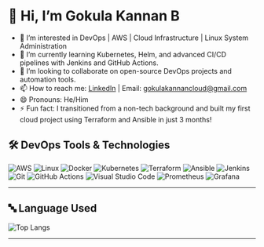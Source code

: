 # 👋 Hi, I’m Gokula Kannan B

- 👀 I’m interested in DevOps | AWS | Cloud Infrastructure | Linux System Administration
- 🌱 I’m currently learning Kubernetes, Helm, and advanced CI/CD pipelines with Jenkins and GitHub Actions.
- 💞️ I’m looking to collaborate on open-source DevOps projects and automation tools.
- 📫 How to reach me: [LinkedIn](https://www.linkedin.com/in/gokulakannan11) | Email: gokulakannancloud@gmail.com
- 😄 Pronouns: He/Him
- ⚡ Fun fact: I transitioned from a non-tech background and built my first cloud project using Terraform and Ansible in just 3 months!

## 🛠️ DevOps Tools & Technologies

![AWS](https://img.shields.io/badge/AWS-232F3E?style=for-the-badge&logo=amazonaws&logoColor=white)
![Linux](https://img.shields.io/badge/Linux-FCC624?style=for-the-badge&logo=linux&logoColor=black)
![Docker](https://img.shields.io/badge/Docker-2496ED?style=for-the-badge&logo=docker&logoColor=white)
![Kubernetes](https://img.shields.io/badge/Kubernetes-326CE5?style=for-the-badge&logo=kubernetes&logoColor=white)
![Terraform](https://img.shields.io/badge/Terraform-623CE4?style=for-the-badge&logo=terraform&logoColor=white)
![Ansible](https://img.shields.io/badge/Ansible-EE0000?style=for-the-badge&logo=ansible&logoColor=white)
![Jenkins](https://img.shields.io/badge/Jenkins-D24939?style=for-the-badge&logo=jenkins&logoColor=white)
![Git](https://img.shields.io/badge/Git-F05032?style=for-the-badge&logo=git&logoColor=white)
![GitHub Actions](https://img.shields.io/badge/GitHub_Actions-2088FF?style=for-the-badge&logo=github-actions&logoColor=white)
![Visual Studio Code](https://img.shields.io/badge/VS%20Code-007ACC?style=for-the-badge&logo=visual-studio-code&logoColor=white)
![Prometheus](https://img.shields.io/badge/Prometheus-E6522C?style=for-the-badge&logo=prometheus&logoColor=white)
![Grafana](https://img.shields.io/badge/Grafana-F46800?style=for-the-badge&logo=grafana&logoColor=white)

---

## 🔤 Language Used

![Top Langs](https://github-readme-stats.vercel.app/api/top-langs/?username=Gokulkannan-sys&layout=compact&theme=radical)

---

<!---
Gokulkannan-sys/Gokulkannan-sys is a ✨ special ✨ repository because its `README.md` (this file) appears on your GitHub profile.
You can click the Preview link to take a look at your changes.
--->
